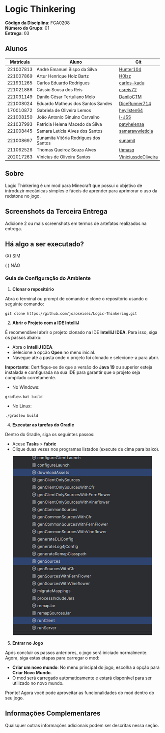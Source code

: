 # Logic Thinkering

**Código da Disciplina**: FGA0208<br>
**Número do Grupo**: 01<br>
**Entrega**: 03<br>

## Alunos

| Matrícula | Aluno                                 | Git                                                           |
|-----------|---------------------------------------|---------------------------------------------------------------|
| 221007813 | André Emanuel Bispo da Silva          | [Hunter104](https://github.com/Hunter104)                     |
| 221007869 | Artur Henrique Holz Bartz             | [H0lzz](https://github.com/H0lzz)                             |
| 221931265 | Carlos Eduardo Rodrigues              | [carlos-kadu](https://github.com/carlos-kadu)                 |
| 221021886 | Cássio Sousa dos Reis                 | [csreis72](https://github.com/csreis72)                       |
| 221031149 | Danilo César Tertuliano Melo          | [DaniloCTM](https://github.com/DaniloCTM)                     |
| 221008024 | Eduardo Matheus dos Santos Sandes     | [DiceRunner714](https://github.com/DiceRunner714)             |
| 170010872 | Gabriela de Oliveira Lemos            | [heylisten64](https://github.com/heylisten64)                 |
| 221008150 | João Antonio Ginuino Carvalho         | [i-JSS](https://github.com/i-JSS)                        |
| 221037993 | Patrícia Helena Macedo da Silva       | [patyhelenaa](https://github.com/patyhelenaa)                 |
| 221008445 | Samara Letícia Alves dos Santos       | [samarawwleticia](https://github.com/samarawwleticia)         |
| 221008697 | Sunamita Vitória Rodrigues dos Santos | [sunamit](https://github.com/sunamit)                         |
| 211062526 | Thomas Queiroz Souza Alves            | [thmasq](https://github.com/thmasq)                           |
| 202017263 | Vinicius de Oliveira Santos           | [ViniciussdeOliveira](https://github.com/ViniciussdeOliveira) |

## Sobre

Logic Thinkering é um mod para Minecraft que possui o objetivo de introduzir mecânicas simples e fáceis de aprender para aprimorar o uso da redstone no jogo.

[//]: # (Contextualize, usando referências, links, e outros materiais como fontes.)

## Screenshots da Terceira Entrega

Adicione 2 ou mais screenshots em termos de artefatos realizados na entrega.

## Há algo a ser executado?

(X) SIM

( ) NÃO

### Guia de Configuração do Ambiente

1. **Clonar o repositório**

Abra o terminal ou prompt de comando e clone o repositório usando o seguinte comando:

`````shell
git clone https://github.com/joaoseisei/Logic-Thinkering.git
`````

2. **Abrir o Projeto com a IDE IntelliJ**

É recomendável abrir o projeto clonado na IDE **IntelliJ IDEA**. Para isso, siga os passos abaixo:

- Abra o **IntelliJ IDEA**.
- Selecione a opção **Open** no menu inicial.
- Navegue até a pasta onde o projeto foi clonado e selecione-a para abrir.

**Importante**: Certifique-se de que a versão do **Java 19** ou superior esteja instalada e configurada na sua IDE para garantir que o projeto seja compilado corretamente.


* No Windows:
`````shell
gradlew.bat build
`````

* No Linux:
`````shell
./gradlew build
`````

4. **Executar as tarefas do Gradle**

Dentro do Gradle, siga os seguintes passos:

* Acese **Tasks** > **fabric** 
* Clique duas vezes nos programas listados (execute de cima para baixo).

<center>

![Gradle](https://raw.githubusercontent.com/UnBArqDsw2024-2/2024.2_G1_Logic_Thinkering_Entrega_03/refs/heads/main/assets/tutorialImg1.png)

</center>

5. **Entrar no Jogo**

Após concluir os passos anteriores, o jogo será iniciado normalmente. Agora, siga estas etapas para carregar o mod:

- **Criar um novo mundo**: No menu principal do jogo, escolha a opção para **Criar Novo Mundo**.
- O mod será carregado automaticamente e estará disponível para ser utilizado no novo mundo.

Pronto! Agora você pode aproveitar as funcionalidades do mod dentro do seu jogo.

## Informações Complementares 
Quaisquer outras informações adicionais podem ser descritas nessa seção.
